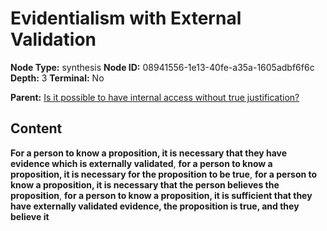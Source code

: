 # Evidentialism with External Validation

**Node Type:** synthesis
**Node ID:** 08941556-1e13-40fe-a35a-1605adbf6f6c
**Depth:** 3
**Terminal:** No

**Parent:** [Is it possible to have internal access without true justification?](is-it-possible-to-have-internal-access-without-true-justification.md)

## Content

**For a person to know a proposition, it is necessary that they have evidence which is externally validated**, **for a person to know a proposition, it is necessary for the proposition to be true**, **for a person to know a proposition, it is necessary that the person believes the proposition**, **for a person to know a proposition, it is sufficient that they have externally validated evidence, the proposition is true, and they believe it**
